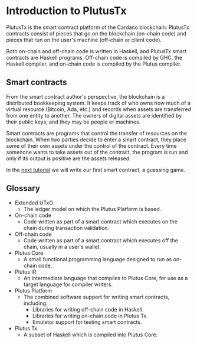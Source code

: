 # Introduction to PlutusTx

PlutusTx is the smart contract platform of the Cardano blockchain. PlutusTx contracts consist of pieces that go on the blockchain (on-chain code) and pieces that run on the user's machine (off-chain or client code). 

Both on-chain and off-chain code is written in Haskell, and PlutusTx smart contracts are Haskell programs. Off-chain code is compiled by GHC, the Haskell compiler, and on-chain code is compiled by the Plutus compiler. 

## Smart contracts

From the smart contract author's perspective, the blockchain is a distributed bookkeeping system. It keeps track of who owns how much of a virtual resource (Bitcoin, Ada, etc.) and records when assets are transferred from one entity to another. The owners of digital assets are identified by their public keys, and they may be people or machines.

Smart contracts are programs that control the transfer of resources on the blockchain. When two parties decide to enter a smart contract, they place some of their own assets under the control of the contract. Every time somenone wants to take assets out of the contract, the program is run and only if its output is positive are the assets released. 

In the [next tutorial](../doctest/Tutorial/02-validator-scripts.md) we will write our first smart contract, a guessing game.

## Glossary

- Extended UTxO
    - The ledger model on which the Plutus Platform is based.
- On-chain code
    - Code written as part of a smart contract which executes on the chain during
      transaction validation.
- Off-chain code
    - Code written as part of a smart contract which executes off the chain, usually
      in a user's wallet.
- Plutus Core
    - A small functional programming language designed to run as on-chain code.
- Plutus IR
    - An intermediate language that compiles to Plutus Core, for use as a target
      language for compiler writers.
- Plutus Platform
    - The combined software support for writing smart contracts, including:
        - Libraries for writing off-chain code in Haskell.
        - Libraries for writing on-chain code in Plutus Tx.
        - Emulator support for testing smart contracts.
- Plutus Tx
    - A subset of Haskell which is compiled into Plutus Core.
